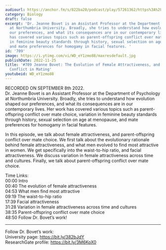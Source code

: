 ```yaml
---
audiourl: https://anchor.fm/s/822ba20/podcast/play/57261362/https%3A%2F%2Fd3ctxlq1ktw2nl.cloudfront.net%2Fstaging%2F2022-8-8%2Fea341b46-ac75-1183-7edf-23a196e4ad42.m4a
category: Biology
draft: false
excerpt: 'Dr. Jeanne Bovet is an Assistant Professor at the Department of Psychology
  at Northumbria University. Broadly, she tries to understand how evolution shaped
  our preferences, and what its consequences are in our contemporary lives. Her work
  has covered various topics such as parent-offspring conflict over mate choice, variation
  in feminine beauty standards through history, sexual selection on age at menopause,
  and mate preferences for homogamy in facial features. '
id: '709'
image: https://i.ytimg.com/vi/WD_eY1zmo88/maxresdefault.jpg
publishDate: 2022-11-25
title: '#709 Jeanne Bovet: The Evolution of Female Attractiveness, and Parent-Offspring
  Conflict in Mating'
youtubeid: WD_eY1zmo88
---
```

<div class="timelinks">

RECORDED ON SEPTEMBER 8th 2022.  
Dr. Jeanne Bovet is an Assistant Professor at the Department of Psychology at Northumbria University. Broadly, she tries to understand how evolution shaped our preferences, and what its consequences are in our contemporary lives. Her work has covered various topics such as parent-offspring conflict over mate choice, variation in feminine beauty standards through history, sexual selection on age at menopause, and mate preferences for homogamy in facial features. 

In this episode, we talk about female attractiveness, and parent-offspring conflict over mate choice. We first talk about the evolutionary rationale behind female attractiveness, and what men evolved to find most attractive in women. We get specifically into the waist-to-hip ratio, and facial attractiveness. We discuss variation in female attractiveness across time and cultures. Finally, we talk about parent-offspring conflict over mate choice.

Time Links:  
<time>00:00</time> Intro  
<time>00:40</time> The evolution of female attractiveness  
<time>04:53</time> What men find most attractive  
<time>09:19</time> The waist-to-hip ratio  
<time>17:39</time> Facial attractiveness  
<time>31:28</time> Variation in female attractiveness across time and cultures  
<time>38:35</time> Parent-offspring conflict over mate choice  
<time>48:50</time> Follow Dr. Bovet’s work!

---

Follow Dr. Bovet’s work:  
University page: https://bit.ly/382bJdY  
ResearchGate profile: https://bit.ly/3M6KoX0
</div>

